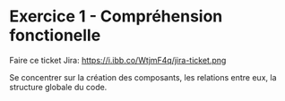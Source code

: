 # Exercice 1 - Compréhension fonctionelle

Faire ce ticket Jira: https://i.ibb.co/WtjmF4q/jira-ticket.png

Se concentrer sur la création des composants, les relations entre eux, la structure globale du code.